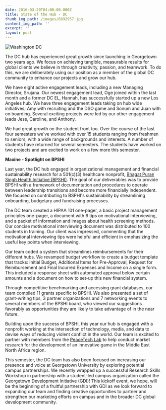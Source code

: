 ```yaml
---
date: 2016-03-29T04:00:00.000Z
title: State of the Hub - DC
thumb_img_path: /images/8892957.jpg
content_img_path: ''
excerpt: ''
layout: post
---
```

![](/images/8892957.jpg "Washington DC")

The DC hub has experienced great growth since launching in Georgetown two years ago. We focus on achieving tangible, measurable results for global clients we believe in through creativity, passion, and teamwork. To do this, we are deliberately using our position as a member of the global DC community to enhance our projects and grow our hub.


We have eight active engagement leads, including a new Managing Director, Srujana. Our newest engagement lead, Oge joined within the last month and a former DC EL, Hannah, has successfully started up a new Los Angeles hub. We have three engagement leads taking on hub wide initiatives; Amy with recruiting and the DSO game and Sonum and Juan with on boarding. Several exciting projects were led by our other engagement leads Jess, Caroline, and Anthony.


We had great growth on the student front too. Over the course of the last four semesters we've worked with over 15 students ranging from freshmen to seniors, with a wide range of backgrounds and interests. A number of students have returned for several semesters. The students have worked on two projects and are excited to work on a few more this semester. 

**Maxine - Spotlight on BPSHI**

Last year, the DC hub engaged in organizational management and financial sustainability research for a 501(c)(3) healthcare nonprofit, [Bhagat Puran Singh Health Initiative (BPSHI)](http://bpshi.com/). The goal of our deliverables was to provide BPSHI with a framework of documentation and procedures to operate between leadership transitions and become more financially independent. We focused on contributing to BSPHI's sustainability by streamlining onboarding, budgetary and fundraising processes.

The DC team created a HIPAA 101 one-pager, a basic project management principles one-pager, a document with 6 tips on motivational interviewing, and a packet of information and images about health screening methods. Our concise motivational interviewing document was distributed to 100 students in training. Our client was impressed, commenting that the motivational interviewing tips were helpful and efficient in emphasizing the useful key points when interviewing.

Our team coded a system that streamlines reimbursements for their different hubs. We revamped budget workflow to create a budget template that tracks: Initial Budget, Additional Items for Pre-Approval, Request for Reimbursement and Final Incurred Expenses and Income on a single form. This included a response sheet with automated approval below certain amounts and a document on how to set-up this new financial system.

Through competitive benchmarking and accessing grant databases, our team compiled 11 grants specific to BPSHI. We also presented a set of grant-writing tips, 3 partner organizations and 7 networking events to several members of the BPSHI board, who viewed our suggestions favorably as opportunities they are likely to take advantage of in the near future.

Building upon the success of BPSHI, this year our hub is engaged with a nonprofit working at the intersection of technology, media, and data to devise ways of reducing violent conflict in the world. Our team is excited to partner with members from the [PeaceTech Lab](http://www.usip.org/programs/projects/the-peacetech-lab) to help conduct market research for the development of an innovative game in the Middle East North Africa region.

This semester, the DC team has also been focused on increasing our presence and voice at Georgetown University by exploring potential campus partnerships. We recently wrapped up a successful Research Skills Workshop in partnership with a student-led campus organization called the Georgetown Development Initiative (GDI)! This kickoff event, we hope, will be the beginning of a fruitful partnership with GDI as we look forward to expanding our team and finding creative opportunities to partner and strengthen our marketing efforts on campus and in the broader DC global development community.
